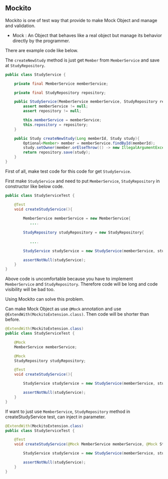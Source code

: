 ## Mockito

Mockito is one of test way that provide to make Mock Object and manage and validation.

- Mock : An Object that behaves like a real object but manage its behavior directly by the programmer.
 
There are example code like below.

The `createNewStudy` method is just get `Member` from `MemberService` and save at `StudyRepository`.

~~~java
public class StudyService {

    private final MemberService memberService;

    private final StudyRepository repository;

    public StudyService(MemberService memberService, StudyRepository repository){
        assert memberService != null;
        assert repository != null;

        this.memberService = memberService;
        this.repository = repository;
    }

    public Study createNewStudy(Long memberId, Study study){
        Optional<Member> member = memberService.findById(memberId);
        study.setOwner(member.orElseThrow(() -> new IllegalArgumentException("Member doesn't exist for id : " + member.get().getId())));
        return repository.save(study);
    }
}
~~~

First of all, make test code for this code for get `StudyService`.

First make `StudyService` and need to put `MemberService`, `StudyRepository` in constructor like below code. 

~~~java
public class StudyServiceTest {

    @Test
    void createStudyService(){
        
        MemberService memberService = new MemberService{
           ....
        
        StudyRepository studyRepository = new StudyRepository{
               
           ....

        StudyService studyService = new StudyService(memberService, studyRepository);

        assertNotNull(studyService);
    }
}
~~~

Above code is uncomfortable because you have to implement `MemberService` and `StudyRepository`. Therefore code will be long and code visibility will be bad too.

Using Mockito can solve this problem.

Can make Mock Object as use `@Mock` annotation and use `@ExtendWith(MockitoExtension.class)`. Then code will be shorter than before.  

~~~java
@ExtendWith(MockitoExtension.class)
public class StudyServiceTest {

    @Mock
    MemberService memberService;

    @Mock
    StudyRepository studyRepository;

    @Test
    void createStudyService(){

        StudyService studyService = new StudyService(memberService, studyRepository);

        assertNotNull(studyService);
    }
}
~~~

If want to just use `MemberService`, `StudyRepository` method in createStudyService test, can inject in parameter.

~~~java
@ExtendWith(MockitoExtension.class)
public class StudyServiceTest {

    @Test
    void createStudyService(@Mock MemberService memberService, @Mock StudyRepository studyRepository){

        StudyService studyService = new StudyService(memberService, studyRepository);

        assertNotNull(studyService);
    }
}
~~~